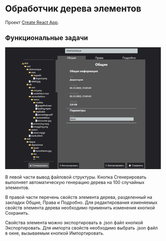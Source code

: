 # Обработчик дерева элементов

Проект [Create React App](https://github.com/facebook/create-react-app).

## Функциональные задачи

![app_view](https://github.com/Bolnus/treeview/blob/master/Screenshot_1.png?raw=true)

В левой части вывод файловой структуры. Кнопка Сгенерировать выполняет автоматическую генерацию 
дерева на 100 случайных элементов. 

В правой части перечень свойств элемента дерева, разделенный на закладки Общие, Права и Подробно.
Для редактирования изменяемых свойств элемента дерева необходимо применить изменения кнопкой Сохранить.

Свойства элемента можно экспортировать в .json файл кнопкой Экспортировать. Для импорта свойств
необходимо выбрать .json файл в окне, вызываемым кнопкой Импортировать.

